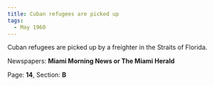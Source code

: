 ```yaml
---  
title: Cuban refugees are picked up  
tags:  
  - May 1960  
---  
```

  
Cuban refugees are picked up by a freighter in the Straits of Florida.  
  
Newspapers: **Miami Morning News or The Miami Herald**  
  
Page: **14**, Section: **B** 
